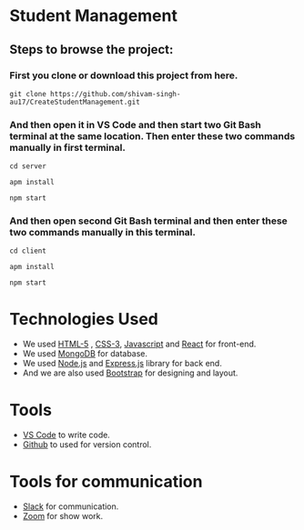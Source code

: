# Student Management

## Steps to browse the project:

### First you clone or download this project from here.
```
git clone https://github.com/shivam-singh-au17/CreateStudentManagement.git
```
### And then open it in VS Code and then start two Git Bash terminal at the same location. Then enter these two commands manually in first terminal.  
```
cd server
```
```
apm install
```
```
npm start
```
### And then open second Git Bash terminal and then enter these two commands manually in this terminal.  
```
cd client
```
```
apm install
```
```
npm start
```

# Technologies Used

- We used  [HTML-5](https://www.w3schools.com/html/) ,  [CSS-3](https://www.w3schools.com/css/default.asp), [Javascript](https://www.w3schools.com/js/default.asp)  and  [React](https://reactjs.org/docs/getting-started.html)  for front-end.
- We used  [MongoDB](https://www.mongodb.com/cloud/atlas)  for database.
- We used  [Node.js](https://nodejs.org/en/)  and  [Express.js](https://expressjs.com/)  library for back end.
- And we are also used  [Bootstrap](https://getbootstrap.com/) for designing and layout.

# Tools

-  [VS Code](https://code.visualstudio.com/download) to write code.
-  [Github](https://github.com/shivam-singh-au17) to used for version control.

# Tools for communication

-  [Slack](https://slack.com/intl/en-in/) for communication.
-  [Zoom](https://zoom.us/) for show work.
